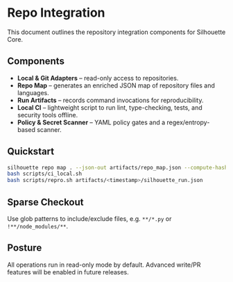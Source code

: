 # Repo Integration

This document outlines the repository integration components for Silhouette Core.

## Components

- **Local & Git Adapters** – read-only access to repositories.
- **Repo Map** – generates an enriched JSON map of repository files and languages.
- **Run Artifacts** – records command invocations for reproducibility.
- **Local CI** – lightweight script to run lint, type-checking, tests, and security tools offline.
- **Policy & Secret Scanner** – YAML policy gates and a regex/entropy-based scanner.

## Quickstart

```bash
silhouette repo map . --json-out artifacts/repo_map.json --compute-hashes
bash scripts/ci_local.sh
bash scripts/repro.sh artifacts/<timestamp>/silhouette_run.json
```

## Sparse Checkout

Use glob patterns to include/exclude files, e.g. `**/*.py` or `!**/node_modules/**`.

## Posture

All operations run in read-only mode by default. Advanced write/PR features will
be enabled in future releases.
